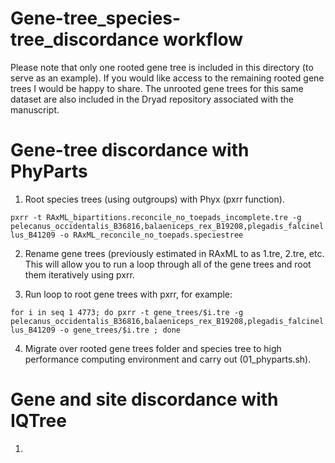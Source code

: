 # Gene-tree_species-tree_discordance workflow

Please note that only one rooted gene tree is included in this directory (to serve as an example). If you would like access to the remaining rooted gene trees I would be happy to share. The unrooted gene trees for this same dataset are also included in the Dryad repository associated with the manuscript. 

# Gene-tree discordance with PhyParts

01. Root species trees (using outgroups) with Phyx (pxrr function). 

`pxrr -t RAxML_bipartitions.reconcile_no_toepads_incomplete.tre -g pelecanus_occidentalis_B36816,balaeniceps_rex_B19208,plegadis_falcinellus_B41209 -o RAxML_reconcile_no_toepads.speciestree`


02. Rename gene trees (previously estimated in RAxML to as 1.tre, 2.tre, etc. This will allow you to run a loop through all of the gene trees and root them iteratively using pxrr. 

03. Run loop to root gene trees with pxrr, for example: 

`for i in seq 1 4773; do pxrr -t gene_trees/$i.tre -g pelecanus_occidentalis_B36816,balaeniceps_rex_B19208,plegadis_falcinellus_B41209 -o gene_trees/$i.tre ; done`

04. Migrate over rooted gene trees folder and species tree to high performance computing environment and carry out (01_phyparts.sh). 

# Gene and site discordance with IQTree
1. 
